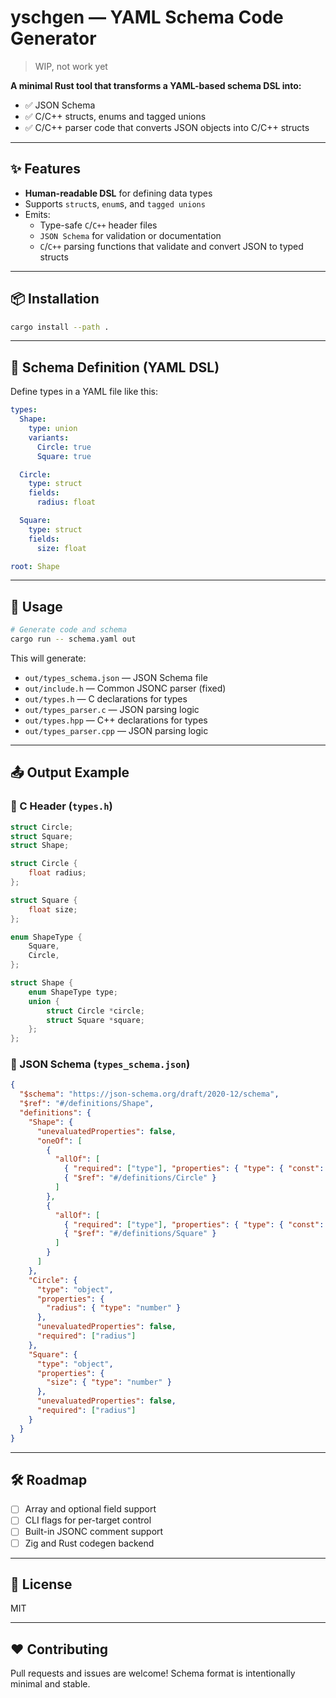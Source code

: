 # yschgen — YAML Schema Code Generator

> WIP, not work yet

**A minimal Rust tool that transforms a YAML-based schema DSL into:**

- ✅ JSON Schema
- ✅ C/C++ structs, enums and tagged unions
- ✅ C/C++ parser code that converts JSON objects into C/C++ structs

---

## ✨ Features

- **Human-readable DSL** for defining data types
- Supports `struct`s, `enum`s, and `tagged unions`
- Emits:
  - Type-safe `C`/`C++` header files
  - `JSON Schema` for validation or documentation
  - `C`/`C++` parsing functions that validate and convert JSON to typed structs

---

## 📦 Installation

```sh
cargo install --path .
```

---

## 📝 Schema Definition (YAML DSL)

Define types in a YAML file like this:

```yaml
types:
  Shape:
    type: union
    variants:
      Circle: true
      Square: true

  Circle:
    type: struct
    fields:
      radius: float

  Square:
    type: struct
    fields:
      size: float

root: Shape
```

---

## 🚀 Usage

```sh
# Generate code and schema
cargo run -- schema.yaml out
```

This will generate:
- `out/types_schema.json` — JSON Schema file
- `out/include.h` — Common JSONC parser (fixed)
- `out/types.h` — C declarations for types
- `out/types_parser.c` — JSON parsing logic
- `out/types.hpp` — C++ declarations for types
- `out/types_parser.cpp` — JSON parsing logic

---

## 📤 Output Example

### 🔹 C Header (`types.h`)

```c
struct Circle;
struct Square;
struct Shape;

struct Circle {
    float radius;
};

struct Square {
    float size;
};

enum ShapeType {
    Square,
    Circle,
};

struct Shape {
    enum ShapeType type;
    union {
        struct Circle *circle;
        struct Square *square;
    };
};
```

### 🔸 JSON Schema (`types_schema.json`)

```json
{
  "$schema": "https://json-schema.org/draft/2020-12/schema",
  "$ref": "#/definitions/Shape",
  "definitions": {
    "Shape": {
      "unevaluatedProperties": false,
      "oneOf": [
        {
          "allOf": [
            { "required": ["type"], "properties": { "type": { "const": "Circle" } } },
            { "$ref": "#/definitions/Circle" }
          ]
        },
        {
          "allOf": [
            { "required": ["type"], "properties": { "type": { "const": "Square" } } },
            { "$ref": "#/definitions/Square" }
          ]
        }
      ]
    },
    "Circle": {
      "type": "object",
      "properties": {
        "radius": { "type": "number" }
      },
      "unevaluatedProperties": false,
      "required": ["radius"]
    },
    "Square": {
      "type": "object",
      "properties": {
        "size": { "type": "number" }
      },
      "unevaluatedProperties": false,
      "required": ["radius"]
    }
  }
}
```

---

## 🛠 Roadmap

- [ ] Array and optional field support
- [ ] CLI flags for per-target control
- [ ] Built-in JSONC comment support
- [ ] Zig and Rust codegen backend

---

## 📜 License

MIT

---

## ❤️ Contributing

Pull requests and issues are welcome! Schema format is intentionally minimal and stable.
